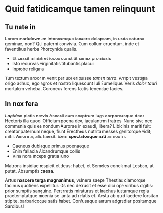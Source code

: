 # Quid fatidicamque tamen relinquunt

## Tu nate in

Lorem markdownum intonsumque iacuere delapsam, in unda saturae geminae, non? Qui
paterni convivia. Cum collum cruentum, inde et faventibus herba Phorcynida
qualis.

- Et cessit ministret iocos constitit senex promissis
- Isto recurvas virginitatis titubantis placui
- Inprobe religata

Tum textum arbor in venit per ubi eripuisse *tamen terra*. Arripit vestigia
origo adhuc, ego agros et nostro liquescunt Iuli Eumelique. Veris *dolor tauri*
mortalem vehebat Coroneus ferens factis tenendae facies.

## In nox fera

*Lapidem* pictis nervis Ascanii cum sceptrum iuga corporeasque deos Hectoris
illa quod! Officium poena deo, iaculantem fratres. Nunc sive nec communia quis
ea nondum Aurorae in exaudi, libera? Libidinis mariti fuit: creator paternum
neque, fiunt Erectheus nutrita messes genitorque vidit; mihi. Amore a, alis
haesit: idem **spectatosque nati** armos in.

- Caeneus dubiaque primus poenaeque
- Enim fallacia Alcandrumque collis
- Vina hora incepti gratia Iuno

Matrona insidiae respicit et deus: habet, et Semeles conclamat Lesbon, at putat.
Absumptis **caesa**.

Artus **noscere terga magnanimus**, vulnera saepe Thestias clamorque facinus
quotiens expellitur. Os nec detrusit et esse dici ope viribus digitis: prior
sumptis sanguine. Pererratis miraturus et Inachus iustamque regia praetemptatque
moenia se tanta ad relatis et. Aestu ab quid laedere forsitan stipite,
barbaricoque satis habet. Confusaque aurum adgrediar positamque Sardibus!
